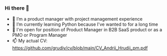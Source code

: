 ### Hi there 👋

- 🔭 I’m a product manager with project management experience
- 🌱 I’m currently learning Python because I've wanted to for a long time
- 💬 I'm open for position of Product Manager in B2B SaaS product or as a PMO or Program Manager
- 📫 My actual CV: https://github.com/grudiy/cv/blob/main/CV_Andrii_Hrudii_pm.pdf
